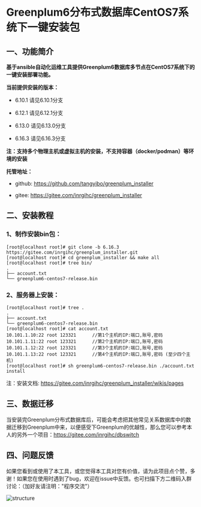 # Greenplum6分布式数据库CentOS7系统下一键安装包


## 一、功能简介

**基于ansible自动化运维工具提供Greenplum6数据库多节点在CentOS7系统下的一键安装部署功能。**


**当前提供安装的版本：**

- 6.10.1 请见6.10.1分支

- 6.12.1 请见6.12.1分支

- 6.13.0 请见6.13.0分支

- 6.16.3 请见6.16.3分支

**注：支持多个物理主机或虚拟主机的安装，不支持容器（docker/podman）等环境的安装**

**托管地址：**

- github: https://github.com/tangyibo/greenplum_installer

- gitee: https://gitee.com/inrgihc/greenplum_installer

## 二、安装教程

### 1、制作安装bin包：

```
[root@localhost root]# git clone -b 6.16.3 https://gitee.com/inrgihc/greenplum_installer.git
[root@localhost root]# cd greenplum_installer && make all
[root@localhost root]# tree bin/
.
├── account.txt
└── greenplum6-centos7-release.bin
```

### 2、服务器上安装：

```
[root@localhost root]# tree .
.
├── account.txt
└── greenplum6-centos7-release.bin
[root@localhost root]# cat account.txt 
10.101.1.10:22 root 123321      //第1个主机的IP:端口,账号,密码
10.101.1.11:22 root 123321      //第2个主机的IP:端口,账号,密码
10.101.1.12:22 root 123321      //第3个主机的IP:端口,账号,密码
10.101.1.13:22 root 123321      //第4个主机的IP:端口,账号,密码 (至少四个主机)
[root@localhost root]# sh greenplum6-centos7-release.bin ./account.txt install
```

注：安装文档:  https://gitee.com/inrgihc/greenplum_installer/wikis/pages

## 三、数据迁移

当安装完Greenplum分布式数据库后，可能会考虑把其他常见关系数据库中的数据迁移到Greenplum中来，以便感受下Greenplum的优越性，那么您可以参考本人的另外一个项目：https://gitee.com/inrgihc/dbswitch

## 四、问题反馈

如果您看到或使用了本工具，或您觉得本工具对您有价值，请为此项目点个赞，多谢！如果您在使用时遇到了bug，欢迎在issue中反馈。也可扫描下方二维码入群讨论：（加好友请注明："程序交流"）

![structure](https://gitee.com/inrgihc/dbswitch/raw/master/images/weixin.PNG)
